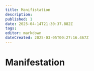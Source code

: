 ```yaml
---
title: Manifistation
description: 
published: 1
date: 2025-04-14T21:30:37.882Z
tags: 
editor: markdown
dateCreated: 2025-03-05T00:27:16.467Z
---
```


# Manifestation
